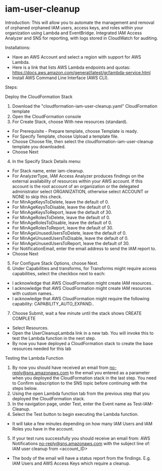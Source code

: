 # iam-user-cleanup

Introduction: This will allow you to automate the management and removal of orphaned orphaned IAM users, access keys, and roles within your organization using Lambda and EventBridge. Integrated IAM Access Analyzer and SNS for reporting, with logs stored in CloudWatch for auditing.

Installations: 
  - Have an AWS Account and select a region with support for AWS Lambda.
  - Here is a link that lists AWS Lambda endpoints and quotas: https://docs.aws.amazon.com/general/latest/gr/lambda-service.html
  - Install AWS Command Line Interface (AWS CLI).


Steps:

Deploy the CloudFormation Stack

1. Download the "cloudformation-iam-user-cleanup.yaml" CloudFormation template
2. Open the CloudFormation console
3. For Create Stack, choose With new resources (standard).
  - For Prerequisite - Prepare template, choose Template is ready.
  - For Specify Template, choose Upload a template file.
  - Choose Choose file, then select the cloudformation-iam-user-cleanup template you downloaded.
  - Choose Next
4. In the Specify Stack Details menu:
  - For Stack name, enter iam-cleanup.
  - For AnalyzerType, IAM Access Analyzer produces findings on the external availability of resources within your AWS account. If this account is the root account of an organization or the delegated administrator select ORGANIZATION, otherwise select ACCOUNT or NONE to skip this check.
  - For MinAgeKeysToDelete, leave the default of 0.
  - For MinAgeKeysToDisable, leave the default of 0.
  - For MinAgeKeysToReport, leave the default of 30.
  - For MinAgeRolesToDelete, leave the default of 0.
  - For MinAgeRolesToDisable, leave the default of 0.
  - For MinAgeRolesToReport, leave the default of 30.
  - For MinAgeUnusedUsersToDelete, leave the default of 0.
  - For MinAgeUnusedUsersToDisable, leave the default of 0.
  - For MinAgeUnusedUsersToReport, leave the default of 30.
  - For NotificationEmail, enter the email address to send the IAM report to.
  - Choose Next
5. For Configure Stack Options, choose Next.
6. Under Capabilities and transforms, for Transforms might require access capabilities, select the checkbox next to each:
  - I acknowledge that AWS CloudFormation might create IAM resources..
  - I acknowledge that AWS CloudFormation might create IAM resources with custom names..
  - I acknowledge that AWS CloudFormation might require the following capability: CAPABILITY_AUTO_EXPAND..
7. Choose Submit, wait a few minute until the stack shows CREATE COMPLETE
  - Select Resources.
  - Open the UserCleanupLambda link in a new tab. You will invoke this to test the Lambda function in the next step.
  - By now you have deployed a CloudFormation stack to create the base resources needed for this lab

Testing the Lambda Function

1. By now you should have received an email from no-reply@sns.amazonaws.com  to the email you entered as a parameter when you deployed the CloudFormation stack in the last step. You need to Confirm subscription to the SNS topic before continuing with the steps below.
2. Using the open Lambda function tab from the previous step that you deployed the CloudFormation stack.
3. In the navigation page, under Test, enter the Event name as Test-IAM-Cleanup.
4. Select the Test button to begin executing the Lambda function.
  - It will take a few minutes depending on how many IAM Users and IAM Roles you have in the account.
5. If your test runs successfully you should receive an email from: AWS Notifications no-reply@sns.amazonaws.com  with the subject line of: IAM user cleanup from <account_ID>
  - The body of the email will have a status report from the findings. E.g. IAM Users and AWS Access Keys which require a cleanup.




